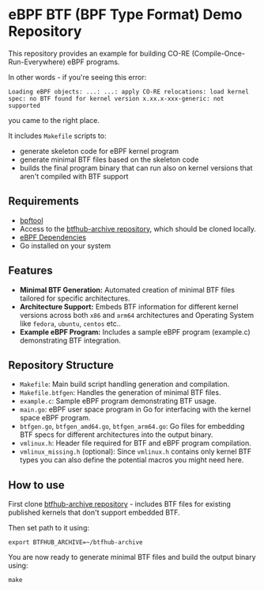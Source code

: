 # eBPF BTF (BPF Type Format) Demo Repository

This repository provides an example for building CO-RE (Compile-Once-Run-Everywhere) eBPF programs.

In other words - if you're seeing this error:
```
Loading eBPF objects: ...: ...: apply CO-RE relocations: load kernel spec: no BTF found for kernel version x.xx.x-xxx-generic: not supported
```
you came to the right place.

It includes `Makefile` scripts to:
- generate skeleton code for eBPF kernel program
- generate minimal BTF files based on the skeleton code
- builds the final program binary that can run also on kernel versions that aren't compiled with BTF support

## Requirements

- [bpftool](https://github.com/libbpf/bpftool)
- Access to the [btfhub-archive repository](https://github.com/aquasecurity/btfhub-archive), which should be cloned locally.
- [eBPF Dependencies](https://ebpf-go.dev/guides/getting-started/#ebpf-c-program)
- Go installed on your system

## Features

- **Minimal BTF Generation:** Automated creation of minimal BTF files tailored for specific architectures.
- **Architecture Support:** Embeds BTF information for different kernel versions across both `x86` and `arm64` architectures and Operating System like `fedora`, `ubuntu`, `centos` etc..
- **Example eBPF Program:** Includes a sample eBPF program (example.c) demonstrating BTF integration.

## Repository Structure

- `Makefile`: Main build script handling generation and compilation.
- `Makefile.btfgen`: Handles the generation of minimal BTF files.
- `example.c`: Sample eBPF program demonstrating BTF usage.
- `main.go`: eBPF user space program in Go for interfacing with the kernel space eBPF program.
- `btfgen.go`, `btfgen_amd64.go`, `btfgen_arm64.go`: Go files for embedding BTF specs for different architectures into the output binary.
- `vmlinux.h`: Header file required for BTF and eBPF program compilation.
- `vmlinux_missing.h` (optional): Since `vmlinux.h` contains only kernel BTF types you can also define the potential macros you might need here.

## How to use

First clone [btfhub-archive repository](https://github.com/aquasecurity/btfhub-archive) - includes BTF files for existing published kernels that don't support embedded BTF.

Then set path to it using:
```
export BTFHUB_ARCHIVE=~/btfhub-archive
```

You are now ready to generate minimal BTF files and build the output binary using:
```
make
```
